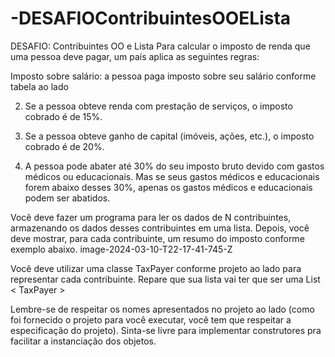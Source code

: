 # -DESAFIOContribuintesOOELista
DESAFIO: Contribuintes OO e Lista
Para calcular o imposto de renda que uma pessoa deve pagar, um país aplica as seguintes regras:

Imposto sobre salário: a pessoa paga imposto sobre seu salário conforme tabela ao lado

2) Se a pessoa obteve renda com prestação de serviços, o imposto cobrado é de 15%.

3) Se a pessoa obteve ganho de capital (imóveis, ações, etc.), o imposto cobrado é de 20%.

4) A pessoa pode abater até 30% do seu imposto bruto devido com gastos médicos ou educacionais. Mas se seus gastos médicos e educacionais forem abaixo desses 30%, apenas os gastos médicos e educacionais podem ser abatidos.

Você deve fazer um programa para ler os dados de N contribuintes, armazenando os dados desses contribuintes em uma lista. Depois, você deve mostrar, para cada contribuinte, um resumo do imposto conforme exemplo abaixo.
image-2024-03-10-T22-17-41-745-Z

Você deve utilizar uma classe TaxPayer conforme projeto ao lado para representar cada contribuinte. Repare que sua lista vai ter que ser uma List < TaxPayer >

Lembre-se de respeitar os nomes apresentados no projeto ao lado (como foi fornecido o projeto para você executar, você tem que respeitar a especificação do projeto). Sinta-se livre para implementar construtores pra facilitar a instanciação dos objetos.
